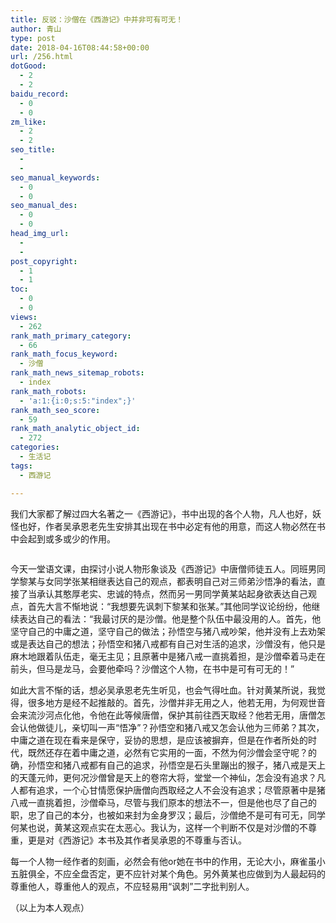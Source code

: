 ```yaml
---
title: 反驳：沙僧在《西游记》中并非可有可无！
author: 青山
type: post
date: 2018-04-16T08:44:58+00:00
url: /256.html
dotGood:
  - 2
  - 2
baidu_record:
  - 0
  - 0
zm_like:
  - 2
  - 2
seo_title:
  - 
  - 
seo_manual_keywords:
  - 0
  - 0
seo_manual_des:
  - 0
  - 0
head_img_url:
  - 
  - 
post_copyright:
  - 1
  - 1
toc:
  - 0
  - 0
views:
  - 262
rank_math_primary_category:
  - 66
rank_math_focus_keyword:
  - 沙僧
rank_math_news_sitemap_robots:
  - index
rank_math_robots:
  - 'a:1:{i:0;s:5:"index";}'
rank_math_seo_score:
  - 59
rank_math_analytic_object_id:
  - 272
categories:
  - 生活记
tags:
  - 西游记

---
```

我们大家都了解过四大名著之一《西游记》，书中出现的各个人物，凡人也好，妖怪也好，作者吴承恩老先生安排其出现在书中必定有他的用意，而这人物必然在书中会起到或多或少的作用。

<div class="wp-block-image">
  <figure class="aligncenter size-large"><a href="https://rmt.dogedoge.com/fetch/lucy/storage/shaseng.jpg?w=1280"><img decoding="async" src="https://rmt.dogedoge.com/fetch/lucy/storage/shaseng.jpg?w=1280" alt=""/ alt="反驳：沙僧在《西游记》中并非可有可无！ - 第1张图片" title="反驳：沙僧在《西游记》中并非可有可无！ - 第1张图片 | 印记" ></a></figure>
</div>

今天一堂语文课，由探讨小说人物形象谈及《西游记》中唐僧师徒五人。同班男同学黎某与女同学张某相继表达自己的观点，都表明自己对三师弟沙悟净的看法，直接了当承认其憨厚老实、忠诚的特点，然而另一男同学黄某站起身欲表达自己观点，首先大言不惭地说：“我想要先讽刺下黎某和张某。”其他同学议论纷纷，他继续表达自己的看法：“我最讨厌的是沙僧。他是整个队伍中最没用的人。首先，他坚守自己的中庸之道，坚守自己的做法；孙悟空与猪八戒吵架，他并没有上去劝架或是表达自己的想法；孙悟空和猪八戒都有自己对生活的追求，沙僧没有，他只是麻木地跟着队伍走，毫无主见；且原著中是猪八戒一直挑着担，是沙僧牵着马走在前头，但马是龙马，会要他牵吗？沙僧这个人物，在书中是可有可无的！”

如此大言不惭的话，想必吴承恩老先生听见，也会气得吐血。针对黄某所说，我觉得，很多地方是经不起推敲的。首先，沙僧并非无用之人，他若无用，为何观世音会来流沙河点化他，令他在此等候唐僧，保护其前往西天取经？他若无用，唐僧怎会认他做徒儿，亲切叫一声“悟净”？孙悟空和猪八戒又怎会认他为三师弟？其次，中庸之道在现在看来是保守，妥协的思想，是应该被摒弃，但是在作者所处的时代，既然还存在着中庸之道，必然有它实用的一面，不然为何沙僧会坚守呢？的确，孙悟空和猪八戒都有自己的追求，孙悟空是石头里蹦出的猴子，猪八戒是天上的天蓬元帅，更何况沙僧曾是天上的卷帘大将，堂堂一个神仙，怎会没有追求？凡人都有追求，一个心甘情愿保护唐僧向西取经之人不会没有追求；尽管原著中是猪八戒一直挑着担，沙僧牵马，尽管与我们原本的想法不一，但是他也尽了自己的职，忠了自己的本分，也被如来封为金身罗汉；最后，沙僧绝不是可有可无，同学何某也说，黄某这观点实在太恶心。我认为，这样一个判断不仅是对沙僧的不尊重，更是对《西游记》本书及其作者吴承恩的不尊重与否认。

每一个人物一经作者的刻画，必然会有他or她在书中的作用，无论大小，麻雀虽小五脏俱全，不应全盘否定，更不应针对某个角色。另外黄某也应做到为人最起码的尊重他人，尊重他人的观点，不应轻易用“讽刺”二字批判别人。

（以上为本人观点）